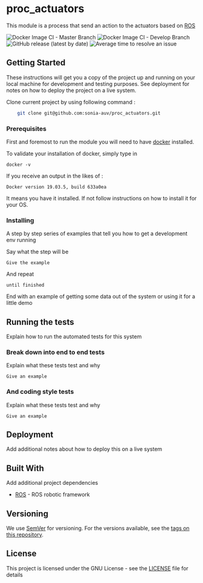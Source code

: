 # proc_actuators

This module is a process that send an action to the actuators based on [ROS](http://www.ros.org/)

![Docker Image CI - Master Branch](https://github.com/sonia-auv/proc_actuators/workflows/Docker%20Image%20CI%20-%20Master%20Branch/badge.svg)
![Docker Image CI - Develop Branch](https://github.com/sonia-auv/proc_actuators/workflows/Docker%20Image%20CI%20-%20Develop%20Branch/badge.svg?branch=develop)
![GitHub release (latest by date)](https://img.shields.io/github/v/release/sonia-auv/proc_actuators)
![Average time to resolve an issue](https://isitmaintained.com/badge/resolution/sonia-auv/proc_actuators.svg)


## Getting Started

These instructions will get you a copy of the project up and running on your local machine for development and testing purposes. See deployment for notes on how to deploy the project on a live system.

Clone current project by using following command :
```bash
    git clone git@github.com:sonia-auv/proc_actuators.git
```

### Prerequisites

First and foremost to run the module you will need to have [docker](https://www.docker.com/get-started?utm_source=google&utm_medium=cpc&utm_campaign=getstarted&utm_content=sitelink&utm_term=getstarted&utm_budget=growth&gclid=CjwKCAjw57b3BRBlEiwA1Imytuv9VRFX5Z0INBaD3JJNSUmadgQh7ZYWTw_r-yFn2S4XjZTsLbNnnBoCPsIQAvD_BwE) installed.

To validate your installation of docker, simply type in

```
docker -v
```

If you receive an output in the likes of :
```
Docker version 19.03.5, build 633a0ea
```

It means you have it installed. If not follow instructions on how to install it for your OS.

### Installing

A step by step series of examples that tell you how to get a development env running

Say what the step will be

```
Give the example
```

And repeat

```
until finished
```

End with an example of getting some data out of the system or using it for a little demo

## Running the tests

Explain how to run the automated tests for this system

### Break down into end to end tests

Explain what these tests test and why

```
Give an example
```

### And coding style tests

Explain what these tests test and why

```
Give an example
```

## Deployment

Add additional notes about how to deploy this on a live system

## Built With

Add additional project dependencies

* [ROS](http://wiki.ros.org/) - ROS robotic framework


## Versioning

We use [SemVer](http://semver.org/) for versioning. For the versions available, see the [tags on this repository](https://github.com/your/project/tags).

## License

This project is licensed under the GNU License - see the [LICENSE](LICENSE) file for details
